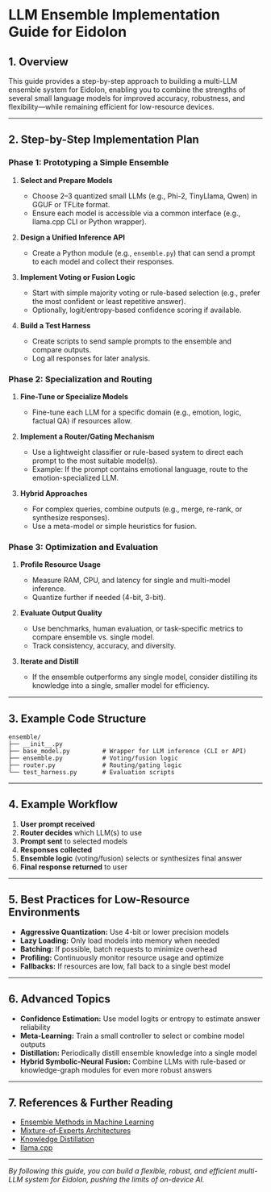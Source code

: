 # LLM Ensemble Implementation Guide for Eidolon

## 1. Overview
This guide provides a step-by-step approach to building a multi-LLM ensemble system for Eidolon, enabling you to combine the strengths of several small language models for improved accuracy, robustness, and flexibility—while remaining efficient for low-resource devices.

---

## 2. Step-by-Step Implementation Plan

### Phase 1: Prototyping a Simple Ensemble
1. **Select and Prepare Models**
   - Choose 2–3 quantized small LLMs (e.g., Phi-2, TinyLlama, Qwen) in GGUF or TFLite format.
   - Ensure each model is accessible via a common interface (e.g., llama.cpp CLI or Python wrapper).

2. **Design a Unified Inference API**
   - Create a Python module (e.g., `ensemble.py`) that can send a prompt to each model and collect their responses.

3. **Implement Voting or Fusion Logic**
   - Start with simple majority voting or rule-based selection (e.g., prefer the most confident or least repetitive answer).
   - Optionally, logit/entropy-based confidence scoring if available.

4. **Build a Test Harness**
   - Create scripts to send sample prompts to the ensemble and compare outputs.
   - Log all responses for later analysis.

### Phase 2: Specialization and Routing
1. **Fine-Tune or Specialize Models**
   - Fine-tune each LLM for a specific domain (e.g., emotion, logic, factual QA) if resources allow.

2. **Implement a Router/Gating Mechanism**
   - Use a lightweight classifier or rule-based system to direct each prompt to the most suitable model(s).
   - Example: If the prompt contains emotional language, route to the emotion-specialized LLM.

3. **Hybrid Approaches**
   - For complex queries, combine outputs (e.g., merge, re-rank, or synthesize responses).
   - Use a meta-model or simple heuristics for fusion.

### Phase 3: Optimization and Evaluation
1. **Profile Resource Usage**
   - Measure RAM, CPU, and latency for single and multi-model inference.
   - Quantize further if needed (4-bit, 3-bit).

2. **Evaluate Output Quality**
   - Use benchmarks, human evaluation, or task-specific metrics to compare ensemble vs. single model.
   - Track consistency, accuracy, and diversity.

3. **Iterate and Distill**
   - If the ensemble outperforms any single model, consider distilling its knowledge into a single, smaller model for efficiency.

---

## 3. Example Code Structure
```
ensemble/
├── __init__.py
├── base_model.py         # Wrapper for LLM inference (CLI or API)
├── ensemble.py           # Voting/fusion logic
├── router.py             # Routing/gating logic
└── test_harness.py       # Evaluation scripts
```

---

## 4. Example Workflow
1. **User prompt received**
2. **Router decides** which LLM(s) to use
3. **Prompt sent** to selected models
4. **Responses collected**
5. **Ensemble logic** (voting/fusion) selects or synthesizes final answer
6. **Final response returned** to user

---

## 5. Best Practices for Low-Resource Environments
- **Aggressive Quantization:** Use 4-bit or lower precision models
- **Lazy Loading:** Only load models into memory when needed
- **Batching:** If possible, batch requests to minimize overhead
- **Profiling:** Continuously monitor resource usage and optimize
- **Fallbacks:** If resources are low, fall back to a single best model

---

## 6. Advanced Topics
- **Confidence Estimation:** Use model logits or entropy to estimate answer reliability
- **Meta-Learning:** Train a small controller to select or combine model outputs
- **Distillation:** Periodically distill ensemble knowledge into a single model
- **Hybrid Symbolic-Neural Fusion:** Combine LLMs with rule-based or knowledge-graph modules for even more robust answers

---

## 7. References & Further Reading
- [Ensemble Methods in Machine Learning](https://en.wikipedia.org/wiki/Ensemble_learning)
- [Mixture-of-Experts Architectures](https://arxiv.org/abs/1701.06538)
- [Knowledge Distillation](https://arxiv.org/abs/1503.02531)
- [llama.cpp](https://github.com/ggerganov/llama.cpp)

---

*By following this guide, you can build a flexible, robust, and efficient multi-LLM system for Eidolon, pushing the limits of on-device AI.* 